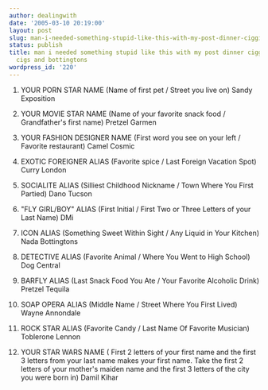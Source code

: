 ```yaml
---
author: dealingwith
date: '2005-03-10 20:19:00'
layout: post
slug: man-i-needed-something-stupid-like-this-with-my-post-dinner-ciggie-cigum-cigs-and-bottingtons
status: publish
title: man i needed something stupid like this with my post dinner ciggie cig...um
  cigs and bottingtons
wordpress_id: '220'
---
```


1. YOUR PORN STAR NAME (Name of first pet / Street you live on) Sandy
Exposition

2. YOUR MOVIE STAR NAME (Name of your favorite snack food / Grandfather's
first name) Pretzel Garmen

3. YOUR FASHION DESIGNER NAME (First word you see on your left / Favorite
restaurant) Camel Cosmic

4. EXOTIC FOREIGNER ALIAS (Favorite spice / Last Foreign Vacation Spot) Curry
London

5. SOCIALITE ALIAS (Silliest Childhood Nickname / Town Where You First
Partied) Dano Tucson

6. "FLY GIRL/BOY" ALIAS (First Initial / First Two or Three Letters of your
Last Name) DMi

7. ICON ALIAS (Something Sweet Within Sight / Any Liquid in Your Kitchen) Nada
Bottingtons

8. DETECTIVE ALIAS (Favorite Animal / Where You Went to High School) Dog
Central

9. BARFLY ALIAS (Last Snack Food You Ate / Your Favorite Alcoholic Drink)
Pretzel Tequila

10. SOAP OPERA ALIAS (Middle Name / Street Where You First Lived) Wayne
Annondale

11. ROCK STAR ALIAS (Favorite Candy / Last Name Of Favorite Musician)
Toblerone Lennon

12. YOUR STAR WARS NAME ( First 2 letters of your first name and the first 3
letters from your last name makes your first name. Take the first 2 letters of
your mother's maiden name and the first 3 letters of the city you were born
in) Damil Kihar


